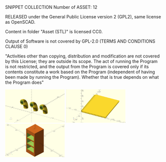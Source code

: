 SNIPPET COLLECTION 
Number of ASSET: 12

RELEASED under the General Public License version 2 (GPL2), same license as OpenSCAD.

Content in folder "Asset (STL)" is licensed CC0.

Output of Software is not covered by GPL-2.0 (TERMS AND CONDITIONS CLAUSE 0)

"Activities other than copying, distribution and modification are not covered by this License; they are outside its scope. The act of running the Program is not restricted, and the output from the Program is covered only if its contents constitute a work based on the Program (independent of having been made by running the Program). Whether that is true depends on what the Program does"

<p float="left">
  <img title="a title" alt="Alt text" src="/Image/Pipe.png" width="192" height="108">
  <img title="a title" alt="Alt text" src="/Image/Notebook.png" width="192" height="108">
  <img title="a title" alt="Alt text" src="/Image/Bookshelf.png" width="192" height="108">
</p>
